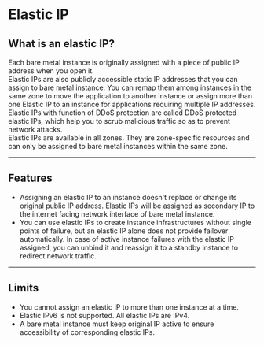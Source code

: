 # Elastic IP

## **What is an elastic IP?**

Each bare metal instance is originally assigned with a piece of public IP address when you open it. \
Elastic IPs are also publicly accessible static IP addresses that you can assign to bare metal instance. You can remap them among instances in the same zone to move the application to another instance or assign more than one Elastic IP to an instance for applications requiring multiple IP addresses.\
Elastic IPs with function of DDoS protection are called DDoS protected elastic IPs, which help you to scrub malicious traffic so as to prevent network attacks.\
Elastic IPs are available in all zones. They are zone-specific resources and can only be assigned to bare metal instances within the same zone.

****

## **Features**

* Assigning an elastic IP to an instance doesn't replace or change its original public IP address. Elastic IPs will be assigned as secondary IP to the internet facing network interface of bare metal instance.
* You can use elastic IPs to create instance infrastructures without single points of failure, but an elastic IP alone does not provide failover automatically. In case of active instance failures with the elastic IP assigned, you can unbind it and reassign it to a standby instance to redirect network traffic.

****

## **Limits**

* You cannot assign an elastic IP to more than one instance at a time.
* Elastic IPv6 is not supported. All elastic IPs are IPv4.
* A bare metal instance must keep original IP active to ensure accessibility of corresponding elastic IPs.

